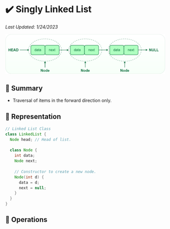 # :heavy_check_mark: Singly Linked List
*Last Updated: 1/24/2023*

![Image of a linked list](../../images/data-structures/linear/linked-list/singly-linked-list.png)

## :round_pushpin: Summary
- Traversal of items in the forward direction only.

## :round_pushpin: Representation
```java
// Linked List Class
class LinkedList {
  Node head; // Head of list.

  class Node {
    int data;
    Node next;

    // Constructor to create a new node.
    Node(int d) {
      data = d;
      next = null;
    }
  }
}
```

## :round_pushpin: Operations

